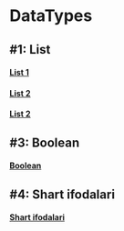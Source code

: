 # DataTypes

## **#1:** List

#### [List 1](./TUTORIALS/SECTIONS/DataTypes/list_1.html)

#### [List 2](./TUTORIALS/SECTIONS/DataTypes/list_2.html)

#### [List 2](./TUTORIALS/SECTIONS/DataTypes/list_3.html)

## **#3:** Boolean

#### [Boolean](./tutorial_2.html)

## **#4:** Shart ifodalari

#### [Shart ifodalari](./tutorial_3.html)

<!-- ## Kitoblar tarjimasi

1. [Python Crash Course](https://martianvenusian.github.io/python-crash-course/)

2. Python Cookbook -->
